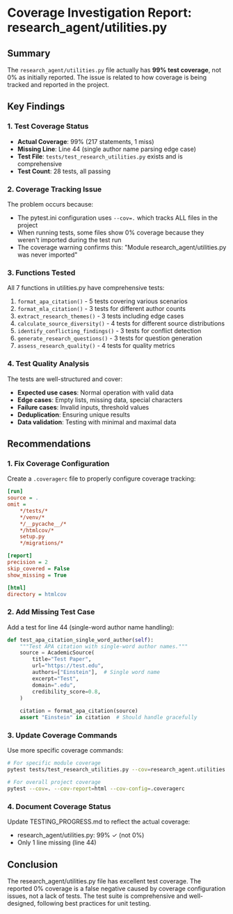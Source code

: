 # Coverage Investigation Report: research_agent/utilities.py

## Summary
The `research_agent/utilities.py` file actually has **99% test coverage**, not 0% as initially reported. The issue is related to how coverage is being tracked and reported in the project.

## Key Findings

### 1. Test Coverage Status
- **Actual Coverage**: 99% (217 statements, 1 miss)
- **Missing Line**: Line 44 (single author name parsing edge case)
- **Test File**: `tests/test_research_utilities.py` exists and is comprehensive
- **Test Count**: 28 tests, all passing

### 2. Coverage Tracking Issue
The problem occurs because:
- The pytest.ini configuration uses `--cov=.` which tracks ALL files in the project
- When running tests, some files show 0% coverage because they weren't imported during the test run
- The coverage warning confirms this: "Module research_agent/utilities.py was never imported"

### 3. Functions Tested
All 7 functions in utilities.py have comprehensive tests:
1. `format_apa_citation()` - 5 tests covering various scenarios
2. `format_mla_citation()` - 3 tests for different author counts
3. `extract_research_themes()` - 3 tests including edge cases
4. `calculate_source_diversity()` - 4 tests for different source distributions
5. `identify_conflicting_findings()` - 3 tests for conflict detection
6. `generate_research_questions()` - 3 tests for question generation
7. `assess_research_quality()` - 4 tests for quality metrics

### 4. Test Quality Analysis
The tests are well-structured and cover:
- **Expected use cases**: Normal operation with valid data
- **Edge cases**: Empty lists, missing data, special characters
- **Failure cases**: Invalid inputs, threshold values
- **Deduplication**: Ensuring unique results
- **Data validation**: Testing with minimal and maximal data

## Recommendations

### 1. Fix Coverage Configuration
Create a `.coveragerc` file to properly configure coverage tracking:

```ini
[run]
source = .
omit = 
    */tests/*
    */venv/*
    */__pycache__/*
    */htmlcov/*
    setup.py
    */migrations/*

[report]
precision = 2
skip_covered = False
show_missing = True

[html]
directory = htmlcov
```

### 2. Add Missing Test Case
Add a test for line 44 (single-word author name handling):

```python
def test_apa_citation_single_word_author(self):
    """Test APA citation with single-word author names."""
    source = AcademicSource(
        title="Test Paper",
        url="https://test.edu",
        authors=["Einstein"],  # Single word name
        excerpt="Test",
        domain=".edu",
        credibility_score=0.8,
    )
    
    citation = format_apa_citation(source)
    assert "Einstein" in citation  # Should handle gracefully
```

### 3. Update Coverage Commands
Use more specific coverage commands:
```bash
# For specific module coverage
pytest tests/test_research_utilities.py --cov=research_agent.utilities --cov-report=term-missing

# For overall project coverage
pytest --cov=. --cov-report=html --cov-config=.coveragerc
```

### 4. Document Coverage Status
Update TESTING_PROGRESS.md to reflect the actual coverage:
- research_agent/utilities.py: 99% ✓ (not 0%)
- Only 1 line missing (line 44)

## Conclusion
The research_agent/utilities.py file has excellent test coverage. The reported 0% coverage is a false negative caused by coverage configuration issues, not a lack of tests. The test suite is comprehensive and well-designed, following best practices for unit testing.